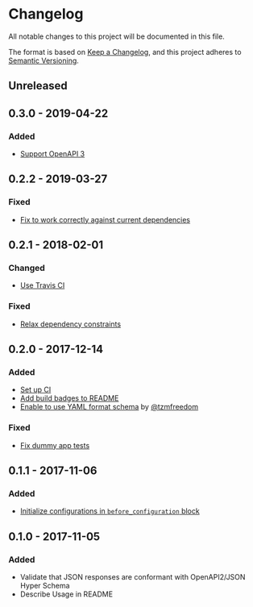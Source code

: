 # Changelog

All notable changes to this project will be documented in this file.

The format is based on [Keep a Changelog](https://keepachangelog.com/en/1.0.0/),
and this project adheres to [Semantic Versioning](https://semver.org/spec/v2.0.0.html).

## Unreleased

## 0.3.0 - 2019-04-22

### Added

- [Support OpenAPI 3](https://github.com/kymmt90/schema_conformist/pull/15)

## 0.2.2 - 2019-03-27

### Fixed

- [Fix to work correctly against current dependencies](https://github.com/kymmt90/schema_conformist/pull/11)

## 0.2.1 - 2018-02-01

### Changed

- [Use Travis CI](https://github.com/kymmt90/schema_conformist/pull/8)

### Fixed

- [Relax dependency constraints](https://github.com/kymmt90/schema_conformist/pull/7)

## 0.2.0 - 2017-12-14

### Added

- [Set up CI](https://github.com/kymmt90/schema_conformist/pull/2)
- [Add build badges to README](https://github.com/kymmt90/schema_conformist/pull/3)
- [Enable to use YAML format schema](https://github.com/kymmt90/schema_conformist/pull/5) by [@tzmfreedom](https://github.com/tzmfreedom)

### Fixed

- [Fix dummy app tests](https://github.com/kymmt90/schema_conformist/pull/4)

## 0.1.1 - 2017-11-06

### Added

- [Initialize configurations in `before_configuration` block](https://github.com/kymmt90/schema_conformist/pull/1)

## 0.1.0 - 2017-11-05

### Added

- Validate that JSON responses are conformant with OpenAPI2/JSON Hyper Schema
- Describe Usage in README
